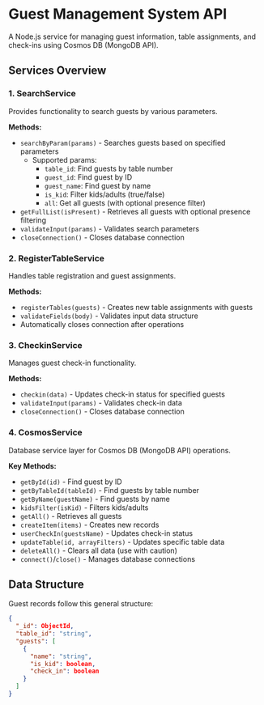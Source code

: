 # Guest Management System API

A Node.js service for managing guest information, table assignments, and check-ins using Cosmos DB (MongoDB API).

## Services Overview

### 1. SearchService
Provides functionality to search guests by various parameters.

**Methods:**
- `searchByParam(params)` - Searches guests based on specified parameters
  - Supported params:
    - `table_id`: Find guests by table number
    - `guest_id`: Find guest by ID
    - `guest_name`: Find guest by name
    - `is_kid`: Filter kids/adults (true/false)
    - `all`: Get all guests (with optional presence filter)
- `getFullList(isPresent)` - Retrieves all guests with optional presence filtering
- `validateInput(params)` - Validates search parameters
- `closeConnection()` - Closes database connection

### 2. RegisterTableService
Handles table registration and guest assignments.

**Methods:**
- `registerTables(guests)` - Creates new table assignments with guests
- `validateFields(body)` - Validates input data structure
- Automatically closes connection after operations

### 3. CheckinService
Manages guest check-in functionality.

**Methods:**
- `checkin(data)` - Updates check-in status for specified guests
- `validateInput(params)` - Validates check-in data
- `closeConnection()` - Closes database connection

### 4. CosmosService
Database service layer for Cosmos DB (MongoDB API) operations.

**Key Methods:**
- `getById(id)` - Find guest by ID
- `getByTableId(tableId)` - Find guests by table number
- `getByName(guestName)` - Find guests by name
- `kidsFilter(isKid)` - Filters kids/adults
- `getAll()` - Retrieves all guests
- `createItem(items)` - Creates new records
- `userCheckIn(guestsName)` - Updates check-in status
- `updateTable(id, arrayFilters)` - Updates specific table data
- `deleteAll()` - Clears all data (use with caution)
- `connect()`/`close()` - Manages database connections

## Data Structure

Guest records follow this general structure:
```json
{
  "_id": ObjectId,
  "table_id": "string",
  "guests": [
    {
      "name": "string",
      "is_kid": boolean,
      "check_in": boolean
    }
  ]
}
